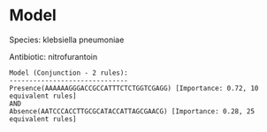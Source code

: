 
# Model

Species: klebsiella pneumoniae

Antibiotic: nitrofurantoin

```
Model (Conjunction - 2 rules):
------------------------------
Presence(AAAAAAGGGACCGCCATTTCTCTGGTCGAGG) [Importance: 0.72, 10 equivalent rules]
AND
Absence(AATCCCACCTTGCGCATACCATTAGCGAACG) [Importance: 0.28, 25 equivalent rules]

```

